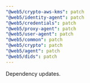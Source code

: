 ```yaml
---
"@web5/crypto-aws-kms": patch
"@web5/identity-agent": patch
"@web5/credentials": patch
"@web5/proxy-agent": patch
"@web5/user-agent": patch
"@web5/common": patch
"@web5/crypto": patch
"@web5/agent": patch
"@web5/dids": patch
---
```


Dependency updates.
